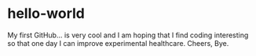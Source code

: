 # hello-world
My first GitHub... is very cool and I am hoping that I find coding interesting so that one day I can improve experimental healthcare.
Cheers,
Bye.

